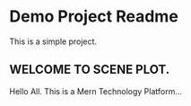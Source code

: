 # Demo Project Readme

This is a simple project.

## WELCOME TO SCENE PLOT.
Hello All. This is a Mern Technology Platform...
